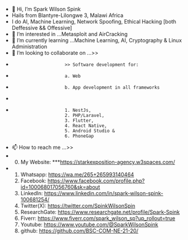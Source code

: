 - 👋 Hi, I’m Spark Wilson Spink
- Hails from Blantyre-Lilongwe 3, Malawi Africa
- I do AI, Machine Learning, Network Spoofing, Ethical Hacking [both Deffessive && Offessive]
- 👀 I’m interested in ...Metasploit and AirCracking
- 🌱 I’m currently learning ...Machine Learning, AI, Cryptography & Linux Administration
- 💞️ I’m looking to collaborate on ...>>
-                         >> Software development for:
-                         a. Web
-                         b. App development in all frameworks
-                     
-                         1. NestJs,
                          2. PHP/Laravel,
                          3. Flutter,
                          4. React Native,
                          5. Android Studio &
                          6. PhoneGap
- 📫 How to reach me ...>>
- 0. My Website: ***https://starkexposition-agency.w3spaces.com/
- 1. Whatsapp: https://wa.me/265+265993140464
  2. Facebook: https://www.facebook.com/profile.php?id=100068017056760&sk=about
  3. LinkedIn: https://www.linkedin.com/in/spark-wilson-spink-100681254/
  4. Twitter(X): https://twitter.com/SpinkWilsonSpin
  5. ResearchGate: https://www.researchgate.net/profile/Spark-Spink
  6. Fiverr: https://www.fiverr.com/spark_wilson_sp?up_rollout=true
  7. Youtube: https://www.youtube.com/@SparkWilsonSpink
  8. github: https://github.com/BSC-COM-NE-21-20/

<!---
BSC-COM-NE-21-20/BSC-COM-NE-21-20 is a ✨ special ✨ repository because its `README.md` (this file) appears on your GitHub profile.
You can click the Preview link to take a look at your changes.
--->
